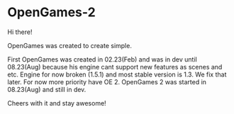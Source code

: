 # OpenGames-2
Hi there!

OpenGames was created to create simple. 

First OpenGames was created in 02.23(Feb) and was in dev until 08.23(Aug) because his engine cant support new features as scenes and etc. Engine for now broken (1.5.1) and most stable version is 1.3. We fix that later. For now more priority have OE 2.
OpenGames 2 was started in 08.23(Aug) and still in dev.

Cheers with it and stay awesome!